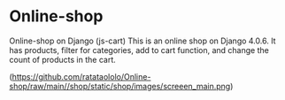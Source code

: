 # Online-shop
Online-shop on Django (js-cart)
This is an online shop on Django 4.0.6. It has products, filter for categories, add to cart function, and change the count of products in the cart.

(https://github.com/ratataololo/Online-shop/raw/main//shop/static/shop/images/screeen_main.png)
